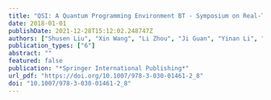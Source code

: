 ```yaml
---
title: "QSI: A Quantum Programming Environment BT - Symposium on Real-Time and Hybrid Systems: Essays Dedicated to Professor Chaochen Zhou on the Occasion of His 80th Birthday"
date: 2018-01-01
publishDate: 2021-12-28T15:12:02.248747Z
authors: ["Shusen Liu", "Xin Wang", "Li Zhou", "Ji Guan", "Yinan Li", "Yang He", "Runyao Duan", "Mingsheng Ying"]
publication_types: ["6"]
abstract: ""
featured: false
publication: "*Springer International Publishing*"
url_pdf: "https://doi.org/10.1007/978-3-030-01461-2_8"
doi: "10.1007/978-3-030-01461-2_8"
---
```


